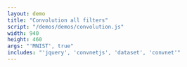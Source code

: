 ```yaml
---
layout: demo
title: "Convolution all filters"
script: "/demos/demos/convolution.js"
width: 940
height: 460
args: "'MNIST', true"
includes: "'jquery', 'convnetjs', 'dataset', 'convnet'"
---
```



